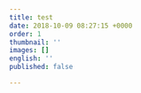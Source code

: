 ```yaml
---
title: test
date: 2018-10-09 08:27:15 +0000
order: 1
thumbnail: ''
images: []
english: ''
published: false

---
```


